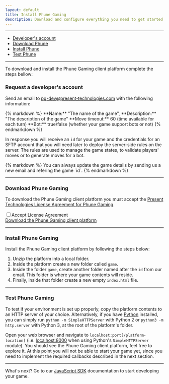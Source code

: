 ```yaml
---
layout: default
title: Install Phune Gaming
description: Download and configure everything you need to get started
---
```


---

<div data-magellan-expedition="fixed" data-options="destination_threshold: 65;">
    <ul class="sub-nav">
        <li data-magellan-arrival="request"><a href="#request">Developer's account</a></li>
        <li data-magellan-arrival="download"><a href="#download">Download Phune</a></li>
        <li data-magellan-arrival="install"><a href="#install">Install Phune</a></li>
        <li data-magellan-arrival="test"><a href="#test">Test Phune</a></li>
    </ul>
</div>

---

To download and install the Phune Gaming client platform complete the steps bellow:

<a name="request"></a>
<h3 data-magellan-destination="request">Request a developer's account</h3>

Send an email to [pg-dev@present-technologies.com](mailto:pg-dev@present-technologies.com) with the following information:

<div class="panel radius">
{% markdown %}
**Name:** "The name of the game",  
**Description:** "The description of the game"  
**Move timeout:** 60 (time available for each turn)  
**Bot:** true/false (whether your game support bots or not)
{% endmarkdown %}
</div>

In response you will receive an `id` for your game and the credentials for an SFTP account that you will need later to deploy the server-side rules on the server. The rules are used to manage the game states, to validate players' moves or to generate moves for a bot.

<div class="panel callout radius">
{% markdown %}
You can always update the game details by sending us a new email and refering the game `id`.
{% endmarkdown %}
</div>

---

<a name="download"></a>
<h3 data-magellan-destination="download">Download Phune Gaming</h3>

To download the Phune Gaming client platform you must accept the [Present Technologies License Agreement for Phune Gaming](license-agreement.html).

<input id="accept-license" type="checkbox" /><label for="accept-license">Accept License Agreement</label>  
<a id="download-platform" href="http://www.phune.com/assets/phune.zip">Download the Phune Gaming client platform</a>

---

<a name="install"></a>
<h3 data-magellan-destination="install">Install Phune Gaming</h3>

Install the Phune Gaming client platform by following the steps below:

1. Unzip the platform into a local folder. 
2. Inside the platform create a new folder called `game`. 
3. Inside the folder `game`, create another folder named after the `id` from our email. This folder is where your game contents will reside.
4. Finally, inside that folder create a new empty `index.html` file.

---

<a name="test"></a>
<h3 data-magellan-destination="test">Test Phune Gaming</h3>

To test if your environment is set up properly, copy the platform contents to an HTTP server of your choice. Alternatively, if you have [Python](https://www.python.org/) installed, you can simply run `python -m SimpleHTTPServer` with Python 2 or `python3 -m http.server` with Python 3, at the root of the platform's folder.

Open your web browser and navigate to `localhost:port[/platform-location]` (i.e. [localhost:8000](http://localhost:8000/) when using Python's `SimpleHTTPServer` module). You should see the Phune Gaming client platform, feel free to explore it. At this point you will not be able to start your game yet, since you need to implement the required callbacks described in the next section.

---

What's next? Go to our [JavaScript SDK](sdk-js.html) documentation to start developing your game.
